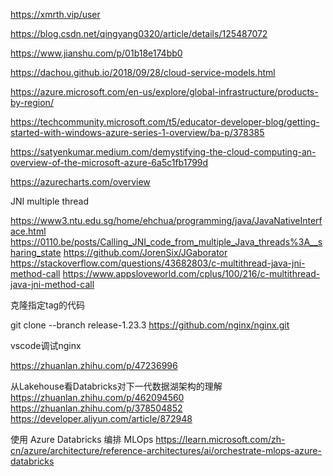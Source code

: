 https://xmrth.vip/user

https://blog.csdn.net/qingyang0320/article/details/125487072

https://www.jianshu.com/p/01b18e174bb0

https://dachou.github.io/2018/09/28/cloud-service-models.html

https://azure.microsoft.com/en-us/explore/global-infrastructure/products-by-region/

https://techcommunity.microsoft.com/t5/educator-developer-blog/getting-started-with-windows-azure-series-1-overview/ba-p/378385

https://satyenkumar.medium.com/demystifying-the-cloud-computing-an-overview-of-the-microsoft-azure-6a5c1fb1799d

https://azurecharts.com/overview

JNI multiple thread

https://www3.ntu.edu.sg/home/ehchua/programming/java/JavaNativeInterface.html
https://0110.be/posts/Calling_JNI_code_from_multiple_Java_threads%3A__sharing_state
https://github.com/JorenSix/JGaborator
https://stackoverflow.com/questions/43682803/c-multithread-java-jni-method-call
https://www.appsloveworld.com/cplus/100/216/c-multithread-java-jni-method-call

克隆指定tag的代码

git clone --branch release-1.23.3 https://github.com/nginx/nginx.git


vscode调试nginx

https://zhuanlan.zhihu.com/p/47236996

从Lakehouse看Databricks对下一代数据湖架构的理解
https://zhuanlan.zhihu.com/p/462094560
https://zhuanlan.zhihu.com/p/378504852
https://developer.aliyun.com/article/872948

使用 Azure Databricks 编排 MLOps
https://learn.microsoft.com/zh-cn/azure/architecture/reference-architectures/ai/orchestrate-mlops-azure-databricks
